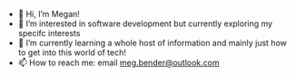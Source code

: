 - 👋 Hi, I’m Megan!
- 👀 I’m interested in software development but currently exploring my specifc interests
- 🌱 I’m currently learning a whole host of information and mainly just how to get into this world of tech!
- 📫 How to reach me: email meg.bender@outlook.com
<!--- 💞️ I’m looking to collaborate on anythingggg, mainly those related to my interest fields>


<!---
meganbender/meganbender is a ✨ special ✨ repository because its `README.md` (this file) appears on your GitHub profile.
You can click the Preview link to take a look at your changes.
--->
